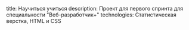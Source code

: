 title: Научиться учиться
description: Проект для первого спринта для специальности "Веб-разработчик+"
technologies: Статистическая верстка, HTML и CSS
